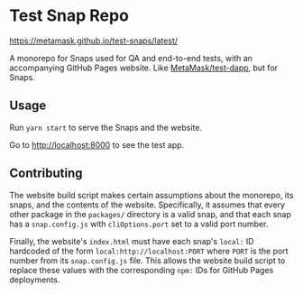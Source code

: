 # Test Snap Repo
https://metamask.github.io/test-snaps/latest/

A monorepo for Snaps used for QA and end-to-end tests, with an accompanying GitHub Pages website.
Like [MetaMask/test-dapp](https://github.com/MetaMask/test-dapp), but for Snaps.

## Usage

Run `yarn start` to serve the Snaps and the website.

Go to <http://localhost:8000> to see the test app.

## Contributing

The website build script makes certain assumptions about the monorepo, its snaps, and the contents of the website. Specifically, it assumes that every other package in the `packages/` directory is a valid snap, and that each snap has a `snap.config.js` with `cliOptions.port` set to a valid port number.

Finally, the website's `index.html` must have each snap's `local:` ID hardcoded of the form `local:http://localhost:PORT` where `PORT` is the port number from its `snap.config.js` file. This allows the website build script to replace these values with the corresponding `npm:` IDs for GitHub Pages deployments.
